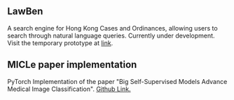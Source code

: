 ## LawBen

A search engine for Hong Kong Cases and Ordinances, allowing users to search through natural language queries. Currently under development. Visit the temporary prototype at [link](https://chat.jist.space/).

## MICLe paper implementation

PyTorch Implementation of the paper "Big Self-Supervised Models Advance Medical Image Classification". [Github Link.](https://github.com/rjrobben/MICLe_pytorch)